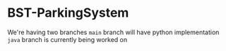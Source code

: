 # BST-ParkingSystem
We're having two branches
`main` branch will have python implementation 
`java` branch is currently being worked on 
